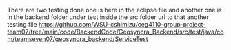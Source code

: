 There are two testing done one is here in the eclipse file and another one is in the backend folder under test inside the src folder 
url to that another testing file
https://github.com/WSU-cshimizu/ceg4110-group-project-team07/tree/main/code/BackendCode/Geosyncra_Backend/src/test/java/com/teamseven07/geosyncra_backend/ServiceTest
